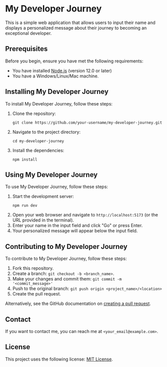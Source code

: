 # My Developer Journey

This is a simple web application that allows users to input their name and displays a personalized message about their journey to becoming an exceptional developer.

## Prerequisites

Before you begin, ensure you have met the following requirements:

* You have installed [Node.js](https://nodejs.org/) (version 12.0 or later)
* You have a Windows/Linux/Mac machine.

## Installing My Developer Journey

To install My Developer Journey, follow these steps:

1. Clone the repository:
   ```
   git clone https://github.com/your-username/my-developer-journey.git
   ```
2. Navigate to the project directory:
   ```
   cd my-developer-journey
   ```
3. Install the dependencies:
   ```
   npm install
   ```

## Using My Developer Journey

To use My Developer Journey, follow these steps:

1. Start the development server:
   ```
   npm run dev
   ```
2. Open your web browser and navigate to `http://localhost:5173` (or the URL provided in the terminal).
3. Enter your name in the input field and click "Go" or press Enter.
4. Your personalized message will appear below the input field.

## Contributing to My Developer Journey

To contribute to My Developer Journey, follow these steps:

1. Fork this repository.
2. Create a branch: `git checkout -b <branch_name>`.
3. Make your changes and commit them: `git commit -m '<commit_message>'`
4. Push to the original branch: `git push origin <project_name>/<location>`
5. Create the pull request.

Alternatively, see the GitHub documentation on [creating a pull request](https://help.github.com/en/github/collaborating-with-issues-and-pull-requests/creating-a-pull-request).

## Contact

If you want to contact me, you can reach me at `<your_email@example.com>`.

## License

This project uses the following license: [MIT License](<link_to_license>).
